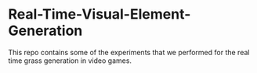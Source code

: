 # Real-Time-Visual-Element-Generation
This repo contains some of the experiments that we performed for the real time grass generation in video games.
